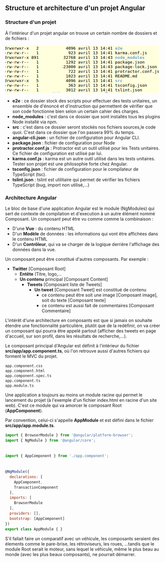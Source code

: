 ## Structure et architecture d'un projet Angular

### Structure d'un projet

À l'intérieur d'un projet angular on trouve un certain nombre de dossiers et de fichiers :

![](/assets/angular_content.png)

* **e2e** : ce dossier stock des scripts pour effectuer des tests unitaires, un ensemble de d'énoncé et d'instruction qui permettent de vérifier que son code fonctionne bien selon un certain cahier des charges.
* **node\_modules** : c'est dans ce dossier que sont installés tous les plugins Node installé via npm.
* **src** : c'est dans ce dossier seront stockés nos fichiers sources,le code quoi. C'est dans ce dossier que l'on passera 99% du temps.
* **angular-cli.json** : un fichier de configuration pour Angular CLI.
* **package.json** : fichier de configuration pour Node
* **protractor.conf.js** : Protractor est un outil utilisé pour les Tests unitaires. Ce fichier de configuration est utilisé par lui.
* **karma.conf.js** : karma est un autre outil utilisé dans les tests unitaires. Tester son projet est une philosophie forte chez Angular.
* **tsconfig.json** : fichier de configuration pour le compilateur de TypeScript \(tsc\).
* **tslint.json** : tslint est utilitaire qui permet de vérifier les fichiers TypeScript \(bug, import non utilisé,...\)

### Architecture Angular

Le bloc de base d'une application Angular est le module \(NgModules\) qui sert de contexte de compilation et d'execution à un autre élément nommé Composant. Un composant peut être vu comme comme la combinaison :

* D'une **Vue** : du contenu HTML
* D'un **Modèle** de données : les informations qui vont être affichées dans le contenu HTML
* D'un **Contrôleur**, qui va se charger de la logique derrière l'affichage des données dans la vue.

Un composant peut être constitué d'autres composants. Par exemple :

* **Twitter** \[Composant Root\]
  * **Entête** \(Titre, logo,...
  * **Un contenu** principal \[Composant Content\]
    * **Tweets** \[Composant liste de Tweets\]
      * **Un tweet** \[Composant Tweet\] est constitué de contenu
        * ce contenu peut être soit une image \[Composant image\], soit du texte \[Composant texte\]
        * ce contenu est aussi fait de commentaires \[Composant Commentaire\]

L'intérêt d'une architecture en composants est que si jamais on souhaite étendre une fonctionnalité particulière, plutôt que de la redéfinir, on va créer un composant qui pourra être appelé partout \(afficher des tweets en page d'accueil, sur son profil, dans les résultats de recherche,...\).

Le composant principal d'Angular est définit à l'intérieur du fichier **src/app/app.component.ts**, où l'on retrouve aussi d'autres fichiers qui forment le MVC du projet.

```
app.component.css
app.component.html
app.component.spec.ts
app.component.ts
app.module.ts
```

Une application a toujours au moins un module racine qui permet le lancement du projet \(à l'exemple d'un fichier index.html en racine d'un site web\). C'est ce module qui va amorcer le composant Root \(**AppComponent**\).

Par convention, celui-ci s'appelle **AppModule** et est défini dans le fichier **src/app/app.module.ts**.

```js
import { BrowserModule } from '@angular/platform-browser';
import { NgModule } from '@angular/core';


import { AppComponent } from './app.component';


@NgModule({
  declarations: [
    AppComponent,
    TransactionComponent
  ],
  imports: [
    BrowserModule
  ],
  providers: [],
  bootstrap: [AppComponent]
})
export class AppModule { }
```

S'il fallait faire un comparatif avec un véhicule, les composants seraient des élements comme le pare-brise, les rétroviseurs, les roues, ...tandis que le module Root serait le moteur, sans lequel le véhicule, même le plus beau au monde \(avec les plus beaux composants\), ne pourrait démarrer.

